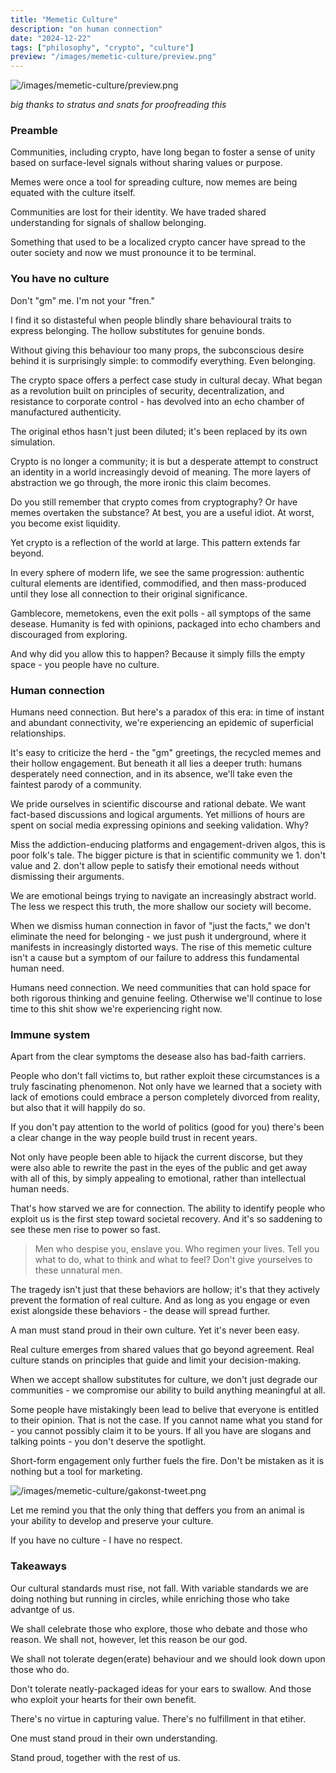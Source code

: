 ```yaml
---
title: "Memetic Culture"
description: "on human connection"
date: "2024-12-22"
tags: ["philosophy", "crypto", "culture"]
preview: "/images/memetic-culture/preview.png"
---
```


![/images/memetic-culture/preview.png](/images/memetic-culture/preview.png)


_big thanks to stratus and snats for proofreading this_

### Preamble
Communities, including crypto, have long began to foster a sense of unity based on surface-level signals without sharing values or purpose.

Memes were once a tool for spreading culture, now memes are being equated with the culture
itself.

Communities are lost for their identity. We have traded shared understanding
for signals of shallow belonging.

Something that used to be a localized crypto cancer have spread to the outer society and now  we must pronounce it to be terminal.

### You have no culture
Don't "gm" me. I'm not your "fren."

I find it so distasteful when people blindly share behavioural traits to express belonging. The hollow substitutes for genuine bonds.

Without giving this behaviour too many props, the subconscious desire behind it is surprisingly simple: to commodify everything. Even belonging.

The crypto space offers a perfect case study in cultural decay. What began as a revolution built on principles of security, decentralization, and resistance to corporate control - has devolved into an echo chamber of manufactured authenticity.

The original ethos hasn't just been diluted; it's been replaced by its own simulation.

Crypto is no longer a community; it is but a desperate attempt to construct an identity in a world increasingly devoid of meaning. The more layers of abstraction we go through, the more ironic this claim becomes.

Do you still remember that crypto comes from cryptography? Or have memes overtaken the substance? At best, you are a useful idiot. At worst, you become exist liquidity.

Yet crypto is a reflection of the world at large. This pattern extends far beyond.

In every sphere of modern life, we see the same progression: authentic cultural elements are identified, commodified, and then mass-produced until they lose all connection to their original significance.

Gamblecore, memetokens, even the exit polls - all symptops of the same desease. Humanity is fed with opinions, packaged into echo chambers and discouraged from exploring.

And why did you allow this to happen? Because it simply fills the empty space - you people have no culture.

### Human connection
Humans need connection. But here's a paradox of this era: in time of instant and abundant connectivity, we're experiencing an epidemic of superficial relationships.

It's easy to criticize the herd - the  "gm" greetings, the recycled memes and their hollow engagement. But beneath it all lies a deeper truth: humans desperately need connection, and in its absence, we'll take even the faintest parody of a community.

We pride ourselves in scientific discourse and rational debate. We want fact-based discussions and logical arguments. Yet millions of hours are spent on social media expressing opinions and seeking validation. Why?

Miss the addiction-enducing platforms and engagement-driven algos, this is poor folk's tale. The bigger picture is that in scientific community we 1. don't value and 2. don't allow peple to satisfy their emotional needs without dismissing their arguments.

We are emotional beings trying to navigate an increasingly abstract world. The less we respect this truth, the more shallow our society will become.

When we dismiss human connection in favor of "just the facts," we don't eliminate the need for belonging - we just push it underground, where it manifests in increasingly distorted ways. The rise of this memetic culture isn't a cause but a symptom of our failure to address this fundamental human need.

Humans need connection. We need communities that can hold space for both rigorous thinking and genuine feeling. Otherwise we'll continue to lose time to this shit show we're experiencing right now.

### Immune system
Apart from the clear symptoms the desease also has bad-faith carriers.

People who don't fall victims to, but rather exploit these circumstances is a truly fascinating phenomenon. Not only have we learned that a society with lack of emotions could embrace a person completely divorced from reality, but also that it will happily do so.

If you don't pay attention to the world of politics (good for you) there's been a clear change in the way people build trust in recent years.

Not only have people been able to hijack the current discorse, but they were also able to rewrite the past in the eyes of the public and get away with all of this, by simply appealing to emotional, rather than intellectual human needs.

That's how starved we are for connection. The ability to identify people who exploit us is the first step toward societal recovery. And it's so saddening to see these men rise to power so fast.

> Men who despise you, enslave you. Who regimen your lives. Tell you what to do, what to think and what to feel? Don't give yourselves to these unnatural men.

The tragedy isn't just that these behaviors are hollow; it's that they actively prevent the formation of real culture. And as long as you engage or even exist alongside these behaviors - the dease will spread further.

A man must stand proud in their own culture. Yet it's never been easy.

Real culture emerges from shared values that go beyond agreement. Real culture stands on principles that guide and limit your decision-making.

When we accept shallow substitutes for culture, we don't just degrade our communities - we compromise our ability to build anything meaningful at all.

Some people have mistakingly been lead to belive that everyone is entitled to their opinion. That is not the case. If you cannot name what you stand for - you cannot possibly claim it to be yours. If all you have are slogans and talking points - you don't deserve the spotlight.

Short-form engagement only further fuels the fire. Don't be mistaken as it is nothing but a tool for marketing.

![/images/memetic-culture/gakonst-tweet.png](/images/memetic-culture/gakonst-tweet.png)

Let me remind you that the only thing that deffers you from an animal is your ability to develop and preserve your culture.

If you have no culture - I have no respect.

### Takeaways
Our cultural standards must rise, not fall. With variable standards we are doing nothing but running in circles, while enriching those who take advantge of us.

We shall celebrate those who explore, those who debate and those who reason. We shall not, however, let this reason be our god.

We shall not tolerate degen(erate) behaviour and we should look down upon those who do.

Don't tolerate neatly-packaged ideas for your ears to swallow. And those who exploit your hearts for their own benefit.

There's no virtue in capturing value. There's no fulfillment in that etiher.

One must stand proud in their own understanding.

Stand proud, together with the rest of us.
